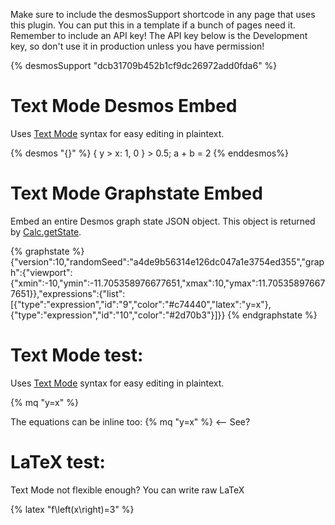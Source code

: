 <!DOCTYPE html>

Make sure to include the desmosSupport shortcode in any page that uses this plugin. You can put this in a template if a bunch of pages need it. Remember to include an API key! The API key below is the Development key, so don't use it in production unless you have permission!

{% desmosSupport "dcb31709b452b1cf9dc26972add0fda6" %}

<style>

.eleventy-desmos-dcg-container {
  height: 30vh;
}
</style>

# Text Mode Desmos Embed

Uses [Text Mode](https://www.desmodder.com/text-mode/) syntax for easy editing in plaintext.

{% desmos "{}" %}
{ y > x: 1, 0 } > 0.5;
a + b = 2
{% enddesmos%}

# Text Mode Graphstate Embed

Embed an entire Desmos graph state JSON object. This object is returned by [Calc.getState](https://www.desmos.com/api/v1.8/docs/index.html#document-saving-and-loading).

{% graphstate %}
{"version":10,"randomSeed":"a4de9b56314e126dc047a1e3754ed355","graph":{"viewport":{"xmin":-10,"ymin":-11.705358976677651,"xmax":10,"ymax":11.705358976677651}},"expressions":{"list":[{"type":"expression","id":"9","color":"#c74440","latex":"y=x"},{"type":"expression","id":"10","color":"#2d70b3"}]}}
{% endgraphstate %}

# Text Mode test:

Uses [Text Mode](https://www.desmodder.com/text-mode/) syntax for easy editing in plaintext.

{% mq "y=x" %}

The equations can be inline too: {% mq "y=x" %} &lt;-- See?

# LaTeX test:

Text Mode not flexible enough? You can write raw LaTeX

{% latex "f\\left(x\\right)=3" %}
